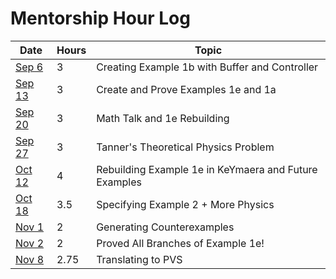 Mentorship Hour Log
===================

| Date   | Hours | Topic                                                 |
| ------ | ----- | ----------------------------------------------------- |
| [Sep 6](journals/2023-09-06.md)  | 3     | Creating Example 1b with Buffer and Controller        |
| [Sep 13](journals/2023-09-13.md) | 3     | Create and Prove Examples 1e and 1a                   |
| [Sep 20](journals/2023-09-20.md) | 3     | Math Talk and 1e Rebuilding                           |
| [Sep 27](journals/2023-09-27.md) | 3     | Tanner's Theoretical Physics Problem                  |
| [Oct 12](journals/2023-10-12.md) | 4     | Rebuilding Example 1e in KeYmaera and Future Examples |
| [Oct 18](journals/2023-10-18.md) | 3.5   | Specifying Example 2 + More Physics                   |
| [Nov 1](journals/2023-11-01.md)  | 2     | Generating Counterexamples                            |
| [Nov 2](journals/2023-11-02.md)  | 2     | Proved All Branches of Example 1e!                    |
| [Nov 8](journals/2023-11-08.md)  | 2.75     | Translating to PVS                                 |
